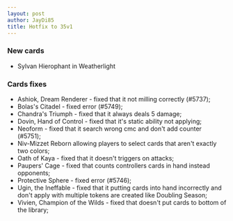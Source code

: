 ```yaml
---
layout: post
author: JayDi85
title: Hotfix to 35v1
---
```


### New cards
* Sylvan Hierophant in Weatherlight

### Cards fixes
* Ashiok, Dream Renderer - fixed that it not milling correctly (#5737);
* Bolas's Citadel - fixed error (#5749);
* Chandra's Triumph - fixed that it always deals 5 damage;
* Dovin, Hand of Control - fixed that it's static ability not applying;
* Neoform - fixed that it search wrong cmc and don't add counter (#5751);
* Niv-Mizzet Reborn allowing players to select cards that aren't exactly two colors;
* Oath of Kaya - fixed that it doesn't triggers on attacks;
* Paupers' Cage - fixed that counts controllers cards in hand instead opponents;
* Protective Sphere - fixed error (#5746);
* Ugin, the Ineffable - fixed that it putting cards into hand incorrectly and don't apply with multiple tokens are created like Doubling Season;
* Vivien, Champion of the Wilds - fixed that doesn't put cards to bottom of the library;